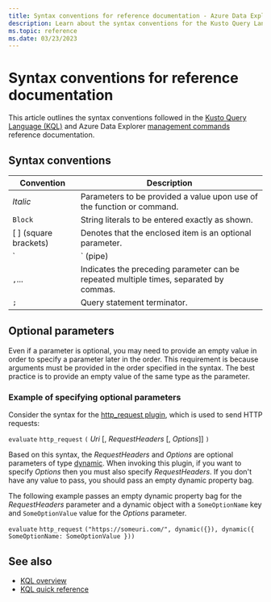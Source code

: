 ```yaml
---
title: Syntax conventions for reference documentation - Azure Data Explorer
description: Learn about the syntax conventions for the Kusto Query Language and Azure Data Explorer management command documentation.
ms.topic: reference
ms.date: 03/23/2023
---
```

# Syntax conventions for reference documentation

This article outlines the syntax conventions followed in the [Kusto Query Language (KQL)](index.md) and Azure Data Explorer [management commands](../management/index.md) reference documentation.

## Syntax conventions

|Convention|Description|
|--|--|
|*Italic*|Parameters to be provided a value upon use of the function or command.|
|`Block`|String literals to be entered exactly as shown.|
|[ ] (square brackets)|Denotes that the enclosed item is an optional parameter.|
|`|` (pipe)|When enclosed in brackets, indicates that you can only use one of the syntax items separated by the pipe(s).<br/><br/>When not enclosed in brackets, indicates a break between KQL operators in a tabular expression statement. The data is transformed and "piped" from one operator to the next.|
|`,`...|Indicates the preceding parameter can be repeated multiple times, separated by commas.|
|`;`|Query statement terminator.|

## Optional parameters

Even if a parameter is optional, you may need to provide an empty value in order to specify a parameter later in the order. This requirement is because arguments must be provided in the order specified in the syntax. The best practice is to provide an empty value of the same type as the parameter.

### Example of specifying optional parameters

Consider the syntax for the [http_request plugin](http-request-plugin.md), which is used to send HTTP requests:

`evaluate` `http_request` `(` *Uri* [, *RequestHeaders* [, *Options*]] `)`

Based on this syntax, the *RequestHeaders* and *Options* are optional parameters of type [dynamic](scalar-data-types/dynamic.md). When invoking this plugin, if you want to specify *Options* then you must also specify *RequestHeaders*. If you don't have any value to pass, you should pass an empty dynamic property bag.

The following example passes an empty dynamic property bag for the *RequestHeaders* parameter and a dynamic object with a `SomeOptionName` key and `SomeOptionValue` value for the *Options* parameter.

`evaluate` `http_request` `("https://someuri.com/", dynamic({}), dynamic({ SomeOptionName: SomeOptionValue }))`

## See also

* [KQL overview](index.md)
* [KQL quick reference](../../kql-quick-reference.md)
